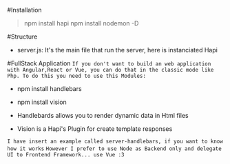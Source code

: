 #Installation
> npm install hapi
> npm install nodemon -D

#Structure
- server.js: It's the main file that run the server, here is instanciated Hapi

#FullStack Application
`If you don't want to build an web application with Angular,React or Vue, you can do that in the classic mode like Php. To do this you need to use this Modules:`
- npm install handlebars
- npm install vision

- Handlebards allows you to render dynamic data in Html files
- Vision is a Hapi's Plugin for create template responses

`I have insert an example called server-handlebars, if you want to know how it works`
`However I prefer to use Node as Backend only and delegate UI to Frontend Framework... use Vue :3`